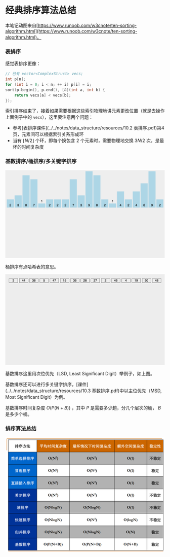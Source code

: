 # 经典排序算法总结

本笔记动图来自[https://www.runoob.com/w3cnote/ten-sorting-algorithm.html](https://www.runoob.com/w3cnote/ten-sorting-algorithm.html)。

### 表排序

感觉表排序更像：

```cpp
// 已有 vector<ComplexStruct> vecs;
int p[n];
for (int i = 0; i < n; ++ i) p[i] = i;
sort(p.begin(), p.end(), [&](int a, int b) {
    return vecs[a] < vecs[b];
});
```

索引排序结束了，接着如果需要根据这些索引物理地讲元素更改位置（就是去操作上面例子中的 `vecs`），这里要注意两个问题：
- 参考[表排序课件](../../notes/data_structure/resources/10.2 表排序.pdf)第4页，元素间可以根据索引关系形成环
- 当有 $\lfloor N / 2 \rfloor$ 个环，即每个换包含 $2$ 个元素时，需要物理地交换 $3N/2$ 次，是最坏的时间复杂度

### 基数排序/桶排序/多关键字排序

![](../images/2021111801countingSort.gif)

桶排序有点哈希表的意思。

![](../images/2021111802radixSort.gif)

基数排序这里用次位优先（LSD, Least Significant Digit）举例子，如上图。

基数排序还可以进行多关键字排序，[课件](../../notes/data_structure/resources/10.3 基数排序.pdf)中以主位优先（MSD, Most Significant Digit）为例。

基数排序时间复杂度 $O(P(N+B))$ ，其中 $P$ 是需要多少趟，分几个层次的桶， $B$ 是多少个桶。

### 排序算法总结

![](../images/2021111803.png)
